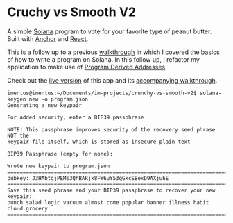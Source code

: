 # Cruchy vs Smooth V2

A simple [Solana](https://solana.com/) program to vote for your favorite type of peanut butter. Built with [Anchor](https://project-serum.github.io/anchor/getting-started/introduction.html) and [React](https://reactjs.org/).

This is a follow up to a previous [walkthrough](https://www.brianfriel.xyz/learning-how-to-build-on-solana/) in which I covered the basics of how to write a program on Solana. In this follow up, I refactor my application to make use of [Program Derived Addresses](https://docs.solana.com/developing/programming-model/calling-between-programs#program-derived-addresses).

Check out the [live version](https://www.pbvote.com/) of this app and its [accompanying walkthrough](https://www.brianfriel.xyz/understanding-program-derived-addresses/).

```
imentus@imentus:~/Documents/im-projects/crunchy-vs-smooth-v2$ solana-keygen new -o program.json
Generating a new keypair

For added security, enter a BIP39 passphrase

NOTE! This passphrase improves security of the recovery seed phrase NOT the
keypair file itself, which is stored as insecure plain text

BIP39 Passphrase (empty for none): 

Wrote new keypair to program.json
===============================================================================
pubkey: J3HAbtgjPEMs3QhBARjk8FW6uY53qGkcSBexD9AXju6E
===============================================================================
Save this seed phrase and your BIP39 passphrase to recover your new keypair:
punch salad logic vacuum almost come popular banner illness habit cloud grocery
===============================================================================
```
